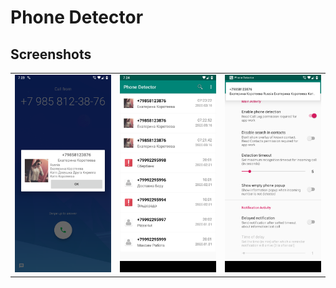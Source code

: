 # Phone Detector

## Screenshots

| | | |   
:---:|:---:|:---:
![](play_market_publication/screenshot_1.png) |  ![](play_market_publication/screenshot_2.png) |  ![](play_market_publication/screenshot_3.png)
